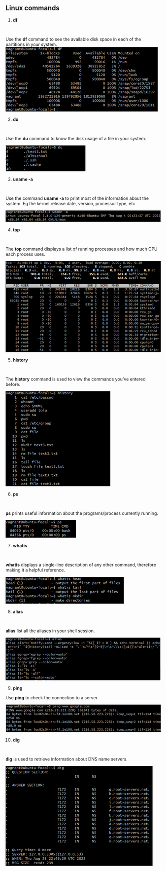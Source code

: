 ## Linux commands
 
1. **df**
<br> 

Use the **df** command to see the available disk space in each of the partitions in your system.
![df](df.png "df")

2. **du**
<br>

Use the **du** command to know the disk usage of a file in your system.

![du](du.png "du") 

3. **uname -a**
<br>

Use the command **uname -a** to print most of the information about the system. Eg the kernel release date, version, processor type, etc

![uname -a](uname%20-a.png "uname -a")

4. **top**
<br>

The **top** command displays a list of running processes and how much CPU each process uses.

![top](top.png "top")

5. **history**
<br>

The **history** command is used to view the commands you’ve entered before.

![history](history.png "history")

6. **ps**
<br>

**ps** prints useful information about the programs/process currently running.

![ps](ps.png "ps")

7. **whatis**
<br>

**whatis** displays a single-line description of any other command, therefore making it a helpful reference.

![whatis](whatis.png "whatis")

8. **alias**
<br>

**alias** list all the aliases in your shell session.

![alias](alias.png "alias")

9. **ping** <br>

Use **ping** to check the connection to a server.

![ping](ping.png "ping")

10. **dig**
<br>

**dig** is used to retrieve information about DNS name servers.

![dig](dig.png "dig")




